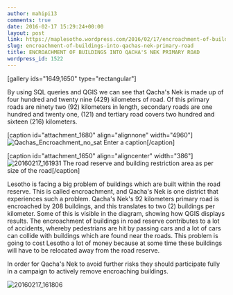 ```yaml
---
author: mahipi13
comments: true
date: 2016-02-17 15:29:24+00:00
layout: post
link: https://maplesotho.wordpress.com/2016/02/17/encroachment-of-buildings-into-qachas-nek-primary-road/
slug: encroachment-of-buildings-into-qachas-nek-primary-road
title: ENCROACHMENT OF BUILDINGS INTO QACHA'S NEK PRIMARY ROAD
wordpress_id: 1522
---
```


[gallery ids="1649,1650" type="rectangular"]

By using SQL queries and QGIS we can see that Qacha's Nek is made up of four hundred and twenty nine (429) kilometers of road. Of this primary roads are ninety two (92) kilometers in length, secondary roads are one hundred and twenty one, (121) and tertiary road covers two hundred and sixteen (216) kilometers.

[caption id="attachment_1680" align="alignnone" width="4960"]![Qachas_Encroachment_no_sat](https://maplesotho.files.wordpress.com/2016/02/qachas_encroachment_no_sat.png) Enter a caption[/caption]

[caption id="attachment_1650" align="aligncenter" width="386"]![20160217_161931](https://maplesotho.files.wordpress.com/2016/02/20160217_161931.jpg) The road reserve and building restriction area as per size of the road[/caption]



Lesotho is facing a big problem of buildings which are built within the road reserve. This is called encroachment, and Qacha's Nek is one district that experiences such a problem. Qacha's Nek's 92 kilometers primary road is encroached by 208 buildings, and this translates to two (2) buildings per kilometer. Some of this is visible in the diagram, showing how QGIS displays results. The encroachment of buildings in road reserve contributes to a lot of accidents, whereby pedestrians are hit by passing cars and a lot of cars can collide with buildings which are found near the roads. This problem is going to cost Lesotho a lot of money because at some time these buildings will have to be relocated away from the road reserve.

In order for Qacha's Nek to avoid further risks they should participate fully in a campaign to actively remove encroaching buildings.

![20160217_161806](https://maplesotho.files.wordpress.com/2016/02/20160217_1618061.jpg)


